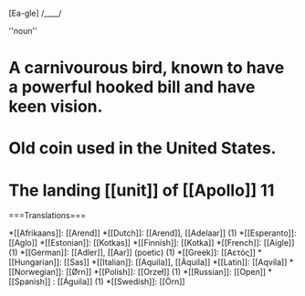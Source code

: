 [Ea-gle] /____/

''noun''

# A carnivourous bird, known to have a powerful hooked bill and have keen vision.
# Old coin used in the United States.
# The landing [[unit]] of [[Apollo]] 11

===Translations===

*[[Afrikaans]]: [[Arend]]
*[[Dutch]]: [[Arend]], [[Adelaar]] (1)
*[[Esperanto]]: [[Aglo]]
*[[Estonian]]: [[Kotkas]]
*[[Finnish]]: [[Kotka]]
*[[French]]: [[Aigle]] (1)
*[[German]]: [[Adler]], [[Aar]] (poetic) (1)
*[[Greek]]: [[Aετός]]
*[[Hungarian]]: [[Sas]] 
*[[Italian]]: [[Aquila]], [[Àquila]]
*[[Latin]]: [[Aqvila]]
*[[Norwegian]]: [[Ørn]]
*[[Polish]]: [[Orzeł]] (1)
*[[Russian]]: [[Oрел]] 
*[[Spanish]] : [[Águila]] (1)
*[[Swedish]]: [[Örn]]